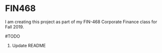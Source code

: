 # FIN468
I am creating this project as part of my FIN-468 Corporate Finance class for Fall 2019.

#TODO
1. Update README